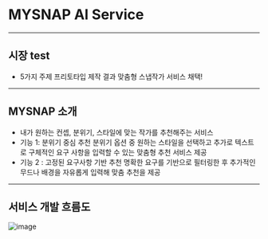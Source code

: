 # MYSNAP AI Service

---
## 시장 test
- 5가지 주제 프리토타입 제작 결과 맞춤형 스냅작가 서비스 채택!

---
## MYSNAP 소개
- 내가 원하는 컨셉, 분위기, 스타일에 맞는 작가를 추천해주는 서비스
- 기능 1: 분위기 중심 추천
  분위기 옵션 중 원하는 스타일을 선택하고 추가로 텍스트로 구체적인 요구 사항을 입력할 수 있는 맞춤형 추천 서비스 제공
- 기능 2 : 고정된 요구사항 기반 추천
  명확한 요구를 기반으로 필터링한 후 추가적인 무드나 배경을 자유롭게 입력해 맞춤 추천을 제공

---
## 서비스 개발 흐름도
![image](https://github.com/user-attachments/assets/6f70efda-0a50-49b8-a821-871aa7d636e0)

